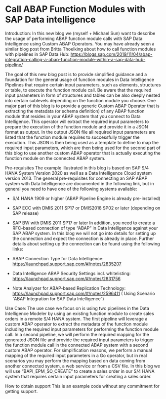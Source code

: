 # Call ABAP Function Modules with SAP Data intelligence

Introduction:
In this new blog we (myself + Michael Sun) want to describe the usage of performing ABAP function module calls with SAP Data Intelligence using Custom ABAP Operators. 
You may have already seen a similar blog post from Britta Thoelking about how to call function modules with pipelines in SAP Data Hub: 
https://blogs.sap.com/2019/11/04/abap-integration-calling-a-abap-function-module-within-a-sap-data-hub-pipeline/ 

The goal of this new blog post is to provide simplified guidance and a foundation for the general usage of function modules in Data Intelligence Pipelines that require certain input parameters, such as elements, structures or table, to execute the function module call. Be aware that the required input parameters in form of structures and tables can be also deeply nested into certain sublevels depending on the function module you choose.
One major part of this blog is to provide a generic Custom ABAP Operator that is extracting the metadata (or schema definition) of any ABAP function module that resides in your ABAP system that you connect to Data Intelligence. This operator will extract the required input parameters to prepare the execution of the function module and provide it in a JSON format as output. In the output JSON file all required input parameters are listed that the function module requires to successfully trigger the execution. This JSON is then being used as a template to define to map the required input parameters, which are then being used for the second part of this blog to use another custom ABAP operator that is actually executing the function module on the connected ABAP system. 

Pre-requisites
The example illustrated in this blog is based on SAP S/4 HANA System Version 2020 as well as a Data Intelligence Cloud system version 2013. The general pre-requisites for connecting an SAP ABAP system with Data Intelligence are documented in the following link, but in general you need to have one of the following systems available:
-	S/4 HANA 1909 or higher (ABAP Pipeline Engine is already pre-installed)
-	SAP ECC with DMIS 2011 SP17 or DMIS2018 SP02 or later (depending on SAP release)
-	SAP BW with DMIS 2011 SP17 or later
In addition, you need to create a RFC-based connection of type “ABAP” in Data Intelligence against your  SAP ABAP system. In this blog we will not go into details for setting up the connection and expect the connection is already in place. Further details about setting up the connection can be found using the following links:
-	ABAP Connection Type for Data Intelligence: https://launchpad.support.sap.com/#/notes/2835207 

-	Data Intelligence ABAP Security Settings incl. whitelisting: https://launchpad.support.sap.com/#/notes/2831756

-	Note Analyzer for ABAP-based Replication Technology:
https://launchpad.support.sap.com/#/notes/2596411 
( Using  Scenario “ABAP Integration for SAP Data Intelligence”)

Use Case:
The use case we focus on is using two pipelines in the Data Intelligence Modeler by using an existing function module to create sales orders in a remote S/4 HANA system. The first pipeline will leverage a custom ABAP operator to extract the metadata of the function module including the required input parameters for performing the function module call. 
In a second pipeline, we will perform the required mapping for the generated JSON file and provide the required input parameters to trigger the function module call in the connected ABAP system with a second custom ABAP operator. For simplification reasons, we perform a  manual mapping of the required input parameters in a Go operator, but in real scenarios you may perform the mapping based on data coming from another connected system, a web service or from a CSV file. In this blog we will use “BAPI_EPM_SO_CREATE” to create a sales order in our S/4 HANA system that requires certain input parameters for creating a sales order.

How to obtain support
This is an example code without any commitment for getting support.

